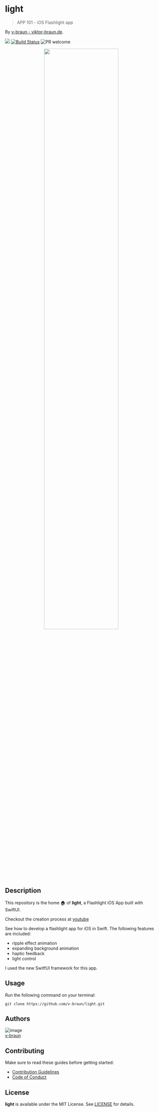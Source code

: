 # light
> APP 101 - iOS Flashlight app

By [v-braun - viktor-braun.de](https://viktor-braun.de).

[![](https://img.shields.io/github/license/v-braun/light.svg?style=flat-square)](https://github.com/v-braun/light/blob/master/LICENSE)
[![Build Status](https://img.shields.io/travis/v-braun/light.svg?style=flat-square)](https://travis-ci.org/v-braun/light)
![PR welcome](https://img.shields.io/badge/PR-welcome-green.svg?style=flat-square)

<p align="center">
<img width="70%" src="https://via.placeholder.com/800x480.png?text=this%20is%20a%20placeholder%20for%20the%20project%20banner" />
</p>


## Description
This repository is the home 🏠 of **light**, a Flashlight iOS App built with SwiftUI. 

Checkout the creation process at [youtube](https://youtu.be/Xfebl6AT3hE)

See how to develop a flashlight app for iOS in Swift.
The following features are included:
- ripple effect animation
- expanding background animation
- haptic feedback
- light control

I used the new SwitfUI framework for this app.



## Usage

Run the following command on your terminal:

```
git clone https://github.com/v-braun/light.git
```




## Authors

![image](https://avatars3.githubusercontent.com/u/4738210?v=3&amp;s=50)  
[v-braun](https://github.com/v-braun/)



## Contributing

Make sure to read these guides before getting started:
- [Contribution Guidelines](https://github.com/v-braun/light/blob/master/CONTRIBUTING.md)
- [Code of Conduct](https://github.com/v-braun/light/blob/master/CODE_OF_CONDUCT.md)

## License
**light** is available under the MIT License. See [LICENSE](https://github.com/v-braun/light/blob/master/LICENSE) for details.
